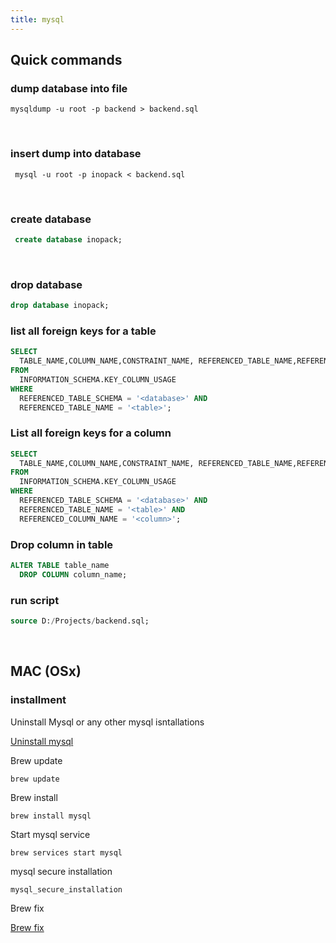 ```yaml
---
title: mysql
---
```


## Quick commands

### dump database into file

```shell
mysqldump -u root -p backend > backend.sql
```

<br />

### insert dump into database

```shell
 mysql -u root -p inopack < backend.sql
```

<br />

### create database 

```sql
 create database inopack;
```

<br />

### drop database

```sql
drop database inopack;
```

### list all foreign keys for a table

```sql
SELECT
  TABLE_NAME,COLUMN_NAME,CONSTRAINT_NAME, REFERENCED_TABLE_NAME,REFERENCED_COLUMN_NAME
FROM
  INFORMATION_SCHEMA.KEY_COLUMN_USAGE
WHERE
  REFERENCED_TABLE_SCHEMA = '<database>' AND
  REFERENCED_TABLE_NAME = '<table>';
```

### List all foreign keys for a column

```sql
SELECT 
  TABLE_NAME,COLUMN_NAME,CONSTRAINT_NAME, REFERENCED_TABLE_NAME,REFERENCED_COLUMN_NAME
FROM
  INFORMATION_SCHEMA.KEY_COLUMN_USAGE
WHERE
  REFERENCED_TABLE_SCHEMA = '<database>' AND
  REFERENCED_TABLE_NAME = '<table>' AND
  REFERENCED_COLUMN_NAME = '<column>';
```


### Drop column in table

```sql
ALTER TABLE table_name
  DROP COLUMN column_name;
```


### run script

```sql
source D:/Projects/backend.sql;
```

<br />


## MAC (OSx)

### installment

Uninstall Mysql or any other mysql isntallations

[Uninstall mysql](https://gist.github.com/vitorbritto/0555879fe4414d18569d)

Brew update

```shell
brew update
```


Brew install

```shell
brew install mysql
```

Start mysql service 

```shell
brew services start mysql
```

mysql secure installation

```shell
mysql_secure_installation
```

Brew fix

[Brew fix](https://stackoverflow.com/questions/9695362/macosx-homebrew-mysql-root-password)

